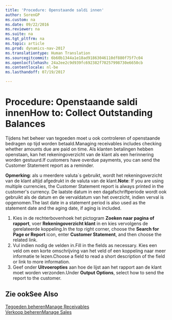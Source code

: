 ```yaml
---
title: 'Procedure: Openstaande saldi innen'
author: SorenGP
ms.custom: na
ms.date: 09/22/2016
ms.reviewer: na
ms.suite: na
ms.tgt_pltfrm: na
ms.topic: article
ms.prod: dynamics-nav-2017
ms.translationtype: Human Translation
ms.sourcegitcommit: 6b60b1344a1e18ad91863046110df880f75f7c04
ms.openlocfilehash: 24a2ee2c9d939fc692382f70257998730e6650cb
ms.contentlocale: nl-be
ms.lasthandoff: 07/19/2017

---
```


# <a name="how-to-collect-outstanding-balances"></a><span data-ttu-id="5642d-102">Procedure: Openstaande saldi innen</span><span class="sxs-lookup"><span data-stu-id="5642d-102">How to: Collect Outstanding Balances</span></span>
<span data-ttu-id="5642d-103">Tijdens het beheer van tegoeden moet u ook controleren of openstaande bedragen op tijd worden betaald.</span><span class="sxs-lookup"><span data-stu-id="5642d-103">Managing receivables includes checking whether amounts due are paid on time.</span></span> <span data-ttu-id="5642d-104">Als klanten betalingen hebben openstaan, kan het rekeningoverzicht van de klant als een herinnering worden gestuurd.</span><span class="sxs-lookup"><span data-stu-id="5642d-104">If customers have overdue payments, you can send the Customer Statement report as a reminder.</span></span>

<span data-ttu-id="5642d-105">**Opmerking**: als u meerdere valuta´s gebruikt, wordt het rekeningoverzicht van de klant altijd afgedrukt in de valuta van de klant.</span><span class="sxs-lookup"><span data-stu-id="5642d-105">**Note**: If you are using multiple currencies, the Customer Statement report is always printed in the customer's currency.</span></span> <span data-ttu-id="5642d-106">De laatste datum in een dagafschriftperiode wordt ook gebruikt als de datum en de vervaldatum van het overzicht, indien verval is opgenomen.</span><span class="sxs-lookup"><span data-stu-id="5642d-106">The last date in a statement period is also used as the statement date and the aging date, if aging is included.</span></span>

1. <span data-ttu-id="5642d-107">Kies in de rechterbovenhoek het pictogram **Zoeken naar pagina of rapport**, voer **Rekeningoverzicht klant** in en kies vervolgens de gerelateerde koppeling.</span><span class="sxs-lookup"><span data-stu-id="5642d-107">In the top right corner, choose the **Search for Page or Report** icon, enter **Customer Statement**, and then choose the related link.</span></span>
2. <span data-ttu-id="5642d-108">Vul indien nodig de velden in.</span><span class="sxs-lookup"><span data-stu-id="5642d-108">Fill in the fields as necessary.</span></span> <span data-ttu-id="5642d-109">Kies een veld om een korte omschrijving van het veld of een koppeling naar meer informatie te lezen.</span><span class="sxs-lookup"><span data-stu-id="5642d-109">Choose a field to read a short description of the field or link to more information.</span></span>
3. <span data-ttu-id="5642d-110">Geef onder **Uitvoeropties** aan hoe de lijst aan het rapport aan de klant moet worden verzonden.</span><span class="sxs-lookup"><span data-stu-id="5642d-110">Under **Output Options**, select how to send the report to the customer.</span></span>

## <a name="see-also"></a><span data-ttu-id="5642d-111">Zie ook</span><span class="sxs-lookup"><span data-stu-id="5642d-111">See Also</span></span>
[<span data-ttu-id="5642d-112">Tegoeden beheren</span><span class="sxs-lookup"><span data-stu-id="5642d-112">Manage Receivables</span></span>](receivables-manage-receivables.md)  
[<span data-ttu-id="5642d-113">Verkoop beheren</span><span class="sxs-lookup"><span data-stu-id="5642d-113">Manage Sales</span></span>](sales-manage-sales.md)

